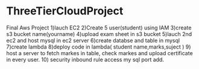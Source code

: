 # ThreeTierCloudProject
Final Aws Project
1)lauch EC2
2)Create 5 user(student) using IAM
3)create s3 bucket name(yourname)
4)upload exam sheet in s3 bucket
5)lauch 2nd ec2 and host mysql in ec2 server
6)create databse and table in mysql
7)create lambda
8)deploy code in lambda( student name,marks,suject )
9) host a server to fetch markes in table, check markes and upload certificate in every user.
10) security inbound rule access my sql port add.
